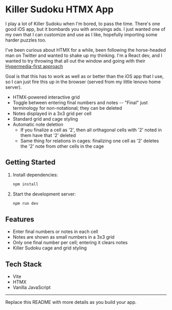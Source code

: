 # Killer Sudoku HTMX App

I play a lot of Killer Sudoku when I'm bored, to pass the time. There's one good iOS app, but it bombards you with annoyings ads. I just wanted one of my own that I can customize and use as I like, hopefully importing some harder puzzles too. 

I've been curious about HTMX for a while, been following the horse-headed man on Twitter and wanted to shake up my thinking. I'm a React dev, and I wanted to try throwing that all out the window and going with their [Hypermedia-first approach](https://htmx.org/essays/hypermedia-friendly-scripting/#prime_directive)

Goal is that this has to work as well as or better than the iOS app that I use, so I can just fire this up in the browser (served from my little lenovo home server).

- HTMX-powered interactive grid
- Toggle between entering final numbers and notes
  -- "Final" just terminology for non-notational; they can be deleted 
- Notes displayed in a 3x3 grid per cell
- Standard grid and cage styling
- Automatic note deletion
  - If you finalize a cell as '2', then all orthagonal cells with '2' noted in them have that '2' deleted
  - Same thing for relations in cages: finalizing one cell as '2' deletes the '2' note from other cells in the cage

## Getting Started

1. Install dependencies:
   ```sh
   npm install
   ```
2. Start the development server:
   ```sh
   npm run dev
   ```

## Features
- Enter final numbers or notes in each cell
- Notes are shown as small numbers in a 3x3 grid
- Only one final number per cell; entering it clears notes
- Killer Sudoku cage and grid styling

## Tech Stack
- Vite
- HTMX
- Vanilla JavaScript

---
Replace this README with more details as you build your app.

